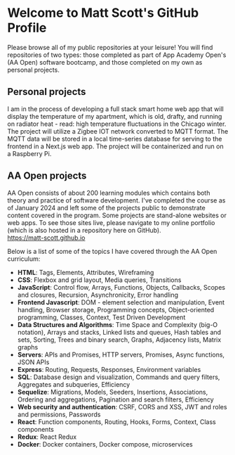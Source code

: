 # Welcome to Matt Scott's GitHub Profile
Please browse all of my public repositories at your leisure! You will find repositories of two types: those completed as part of App Academy Open's (AA Open) software bootcamp, and those completed on my own as personal projects.

## Personal projects
I am in the process of developing a full stack smart home web app that will display the temperature of my apartment, which is old, drafty, and running on radiator heat - read: high temperature fluctuations in the Chicago winter. The project will utilize a Zigbee IOT network converted to MQTT format. The MQTT data will be stored in a local time-series database for serving to the frontend in a Next.js web app. The project will be containerized and run on a Raspberry Pi.

## AA Open projects
AA Open consists of about 200 learning modules which contains both theory and practice of software development. I've completed the course as of January 2024 and left some of the projects public to demonstrate content covered in the program. Some projects are stand-alone websites or web apps. To see those sites live, please navigate to my online portfolio (which is also hosted in a repository here on GitHub). <br>
<a href="https://matt-scott.github.io" target="_blank">https://matt-scott.github.io</a>

Below is a list of some of the topics I have covered through the AA Open curriculum:

<ul>
<li><strong>HTML</strong>: Tags, Elements, Attributes, Wireframing</li>
<li><strong>CSS</strong>: Flexbox and grid layout, Media queries, Transitions</li>
<li><strong>JavaScript</strong>: Control flow, Arrays, Functions, Objects, Callbacks, Scopes and closures, Recursion, Asynchronicity, Error handling</li>
<li><strong>Frontend Javascript</strong>: DOM - element selection and manipulation, Event handling, Browser storage, Programming concepts, Object-oriented programming, Classes, Context, Test Driven Development</li>
<li><strong>Data Structures and Algorithms</strong>: Time Space and Complexity (big-O notation), Arrays and stacks, Linked lists and queues, Hash tables and sets, Sorting, Trees and binary search, Graphs, Adjacency lists, Matrix graphs</li>
<li><strong>Servers</strong>: APIs and Promises, HTTP servers, Promises, Async functions, JSON APIs</li>
<li><strong>Express</strong>: Routing, Requests, Responses, Environment variables</li>
<li><strong>SQL</strong>: Database design and visualization, Commands and query filters, Aggregates and subqueries, Efficiency</li>
<li><strong>Sequelize</strong>: Migrations, Models, Seeders, Insertions, Associations, Ordering and aggregations, Pagination and search filters, Efficiency</li>
<li><strong>Web security and authentication</strong>: CSRF, CORS and XSS, JWT and roles and permissions, Passwords</li>
<li><strong>React</strong>: Function components, Routing, Hooks, Forms, Context, Class components</li>
<li><strong>Redux</strong>: React Redux</li>
<li><strong>Docker</strong>: Docker containers, Docker compose, microservices</li>
</ul>
